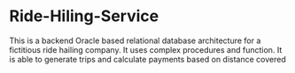 # Ride-Hiling-Service
This is  a backend Oracle based relational database architecture for a fictitious ride hailing company. It uses complex procedures and function. It is able to generate trips and  calculate payments based on distance covered  
